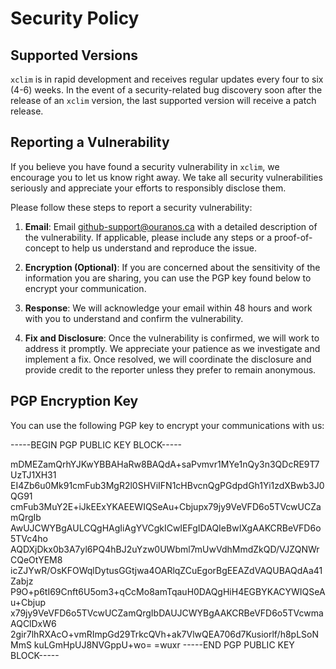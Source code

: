 # Security Policy

## Supported Versions

`xclim` is in rapid development and receives regular updates every four to six (4-6) weeks. In the event of a security-related bug discovery soon after the release of an `xclim` version, the last supported version will receive a patch release.

## Reporting a Vulnerability

If you believe you have found a security vulnerability in `xclim`, we encourage you to let us know right away. We take all security vulnerabilities seriously and appreciate your efforts to responsibly disclose them.

Please follow these steps to report a security vulnerability:

1. **Email**: Email [github-support@ouranos.ca](mailto:github-support@ouranos.ca) with a detailed description of the vulnerability. If applicable, please include any steps or a proof-of-concept to help us understand and reproduce the issue.

2. **Encryption (Optional)**: If you are concerned about the sensitivity of the information you are sharing, you can use the PGP key found below to encrypt your communication.

3. **Response**: We will acknowledge your email within 48 hours and work with you to understand and confirm the vulnerability.

4. **Fix and Disclosure**: Once the vulnerability is confirmed, we will work to address it promptly. We appreciate your patience as we investigate and implement a fix. Once resolved, we will coordinate the disclosure and provide credit to the reporter unless they prefer to remain anonymous.

## PGP Encryption Key

You can use the following PGP key to encrypt your communications with us:

-----BEGIN PGP PUBLIC KEY BLOCK-----

mDMEZamQrhYJKwYBBAHaRw8BAQdA+saPvmvr1MYe1nQy3n3QDcRE9T7UzTJ1XH31
EI4Zb6u0Mk91cmFub3MgR2l0SHViIFN1cHBvcnQgPGdpdGh1Yi1zdXBwb3J0QG91
cmFub3MuY2E+iJkEExYKAEEWIQSeAu+Cbjupx79jy9VeVFD6o5TVcwUCZamQrgIb
AwUJCWYBgAULCQgHAgIiAgYVCgkICwIEFgIDAQIeBwIXgAAKCRBeVFD6o5TVc4ho
AQDXjDkx0b3A7yl6PQ4hBJ2uYzw0UWbml7mUwVdhMmdZkQD/VJZQNWrCQeOtYEM8
icZJYwR/OsKFOWqlDytusGGtjwa4OARlqZCuEgorBgEEAZdVAQUBAQdAa41Zabjz
P9O+p6tI69Cnft6U5om3+qCcMo8amTqauH0DAQgHiH4EGBYKACYWIQSeAu+Cbjup
x79jy9VeVFD6o5TVcwUCZamQrgIbDAUJCWYBgAAKCRBeVFD6o5TVcwmaAQClDxW6
2gir7lhRXAcO+vmRImpGd29TrkcQVh+ak7VlwQEA706d7Kusiorlf/h8pLSoNMmS
kuLGmHpUJ8NVGppU+wo=
=wuxr
-----END PGP PUBLIC KEY BLOCK-----

